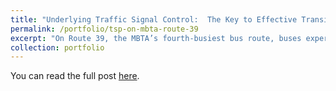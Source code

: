 ```yaml
---
title: "Underlying Traffic Signal Control:  The Key to Effective Transit Signal Priority: A Case Study of MBTA Bus Route 39 along South Huntington Avenue, Boston, MA"
permalink: /portfolio/tsp-on-mbta-route-39
excerpt: "On Route 39, the MBTA’s fourth-busiest bus route, buses experience an average delay of 43 s at the Perkins and Bynner Street intersections along South Huntington Ave. While simply implementing Green Extension, a Transit Signal Priority (TSP) tactic, alone provides limited bus delay reduction, combining it with a TSP-friendly signal control logic and a TSP-friendly intersection layout cuts the delay down to just 5 s. This strategy also reduces pedestrian wait times by more than 60%, without sacrificing bike lanes or parking. Microscopic traffic simulations using PTV Vissim reveal that this smart approach does not even increase auto delay.<br/><img src='/images/tsp_poster.jpg'>" 
collection: portfolio
---
```


You can read the full post [here](https://peterfurth.sites.northeastern.edu/2024/06/04/bus-friendly-traffic-signals-can-reduce-bus-delay-by-90-on-south-huntington-avenue/).
